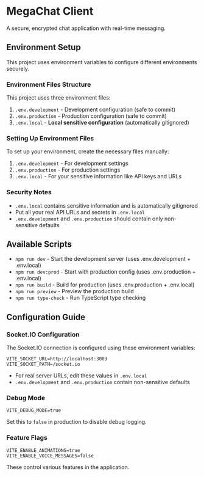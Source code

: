 # MegaChat Client

A secure, encrypted chat application with real-time messaging.

## Environment Setup

This project uses environment variables to configure different environments securely.

### Environment Files Structure

This project uses three environment files:

1. `.env.development` - Development configuration (safe to commit)
2. `.env.production` - Production configuration (safe to commit)
3. `.env.local` - **Local sensitive configuration** (automatically gitignored)

### Setting Up Environment Files

To set up your environment, create the necessary files manually:

1. `.env.development` - For development settings
2. `.env.production` - For production settings
3. `.env.local` - For your sensitive information like API keys and URLs

### Security Notes

- `.env.local` contains sensitive information and is automatically gitignored
- Put all your real API URLs and secrets in `.env.local`
- `.env.development` and `.env.production` should contain only non-sensitive defaults

## Available Scripts

- `npm run dev` - Start the development server (uses .env.development + .env.local)
- `npm run dev:prod` - Start with production config (uses .env.production + .env.local)
- `npm run build` - Build for production (uses .env.production + .env.local)
- `npm run preview` - Preview the production build
- `npm run type-check` - Run TypeScript type checking

## Configuration Guide

### Socket.IO Configuration

The Socket.IO connection is configured using these environment variables:

```
VITE_SOCKET_URL=http://localhost:3003
VITE_SOCKET_PATH=/socket.io
```

- For real server URLs, edit these values in `.env.local`
- `.env.development` and `.env.production` contain non-sensitive defaults

### Debug Mode

```
VITE_DEBUG_MODE=true
```

Set this to `false` in production to disable debug logging.

### Feature Flags

```
VITE_ENABLE_ANIMATIONS=true
VITE_ENABLE_VOICE_MESSAGES=false
```

These control various features in the application. 